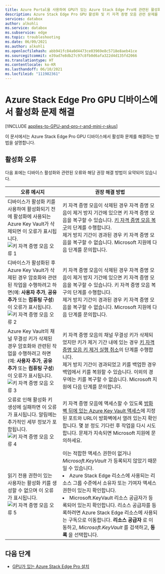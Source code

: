 ```yaml
---
title: Azure Portal을 사용하여 GPU가 있는 Azure Stack Edge Pro에 관련된 활성화 오류 문제 해결 | Microsoft Docs
description: Azure Stack Edge Pro GPU 활성화 및 키 자격 증명 모음 관련 문제를 해결하는 방법을 설명합니다.
services: databox
author: alkohli
ms.service: databox
ms.subservice: edge
ms.topic: troubleshooting
ms.date: 06/09/2021
ms.author: alkohli
ms.openlocfilehash: abb941fc84a0d4473ce03969e8c5718e8aeb41ce
ms.sourcegitcommit: e39ad7e8db27c97c8fb0d6afa322d4d135fd2066
ms.translationtype: HT
ms.contentlocale: ko-KR
ms.lasthandoff: 06/10/2021
ms.locfileid: "111982361"
---
```

# <a name="troubleshoot-activation-issues-on-your-azure-stack-edge-pro-gpu-device"></a>Azure Stack Edge Pro GPU 디바이스에서 활성화 문제 해결 

[!INCLUDE [applies-to-GPU-and-pro-r-and-mini-r-skus](../../includes/azure-stack-edge-applies-to-gpu-pro-r-mini-r-sku.md)]

이 문서에서는 Azure Stack Edge Pro GPU 디바이스에서 활성화 문제를 해결하는 방법을 설명합니다. 


## <a name="activation-errors"></a>활성화 오류

다음 표에는 디바이스 활성화와 관련된 오류와 해당 권장 해결 방법이 요약되어 있습니다.

| 오류 메시지| 권장 해결 방법 |
|------------------------------------------------------|--------------------------------------|
| 디바이스가 활성화 키를 사용하여 활성화되기 전에 활성화에 사용되는 Azure Key Vault가 삭제되면 이 오류가 표시됩니다. <br> ![키 자격 증명 모음 오류 1](./media/azure-stack-edge-gpu-troubleshoot-activation/key-vault-error-1.png)  | 키 자격 증명 모음이 삭제된 경우 자격 증명 모음이 제거 방지 기간에 있으면 키 자격 증명 모음을 복구할 수 있습니다. [키 자격 증명 모음 복구](../key-vault/general/key-vault-recovery.md#list-recover-or-purge-soft-deleted-secrets-keys-and-certificates)의 단계를 수행합니다. <br>제거 방지 기간이 경과된 경우 키 자격 증명 모음을 복구할 수 없습니다. Microsoft 지원에 다음 단계를 문의합니다. |
| 디바이스가 활성화된 후 Azure Key Vault가 삭제된 경우 암호화와 관련된 작업을 수행하려고 하면(예: **사용자 추가**, **공유 추가** 또는 **컴퓨팅 구성**) 이 오류가 표시됩니다. <br> ![키 자격 증명 모음 오류 2](./media/azure-stack-edge-gpu-troubleshoot-activation/key-vault-error-2.png)    | 키 자격 증명 모음이 삭제된 경우 자격 증명 모음이 제거 방지 기간에 있으면 키 자격 증명 모음을 복구할 수 있습니다. 키 자격 증명 모음 복구의 단계를 수행합니다. <br>제거 방지 기간이 경과된 경우 키 자격 증명 모음을 복구할 수 없습니다. Microsoft 지원에 다음 단계를 문의합니다. |
| Azure Key Vault의 채널 무결성 키가 삭제된 경우 암호화와 관련된 작업을 수행하려고 하면(예: **사용자 추가**, **공유 추가** 또는 **컴퓨팅 구성**) 이 오류가 표시됩니다. <br> ![키 자격 증명 모음 오류 3](./media/azure-stack-edge-gpu-troubleshoot-activation/key-vault-error-3.png) | 키 자격 증명 모음의 채널 무결성 키가 삭제되었지만 키가 제거 기간 내에 있는 경우 [키 자격 증명 모음 키 제거 실행 취소](/powershell/module/az.keyvault/undo-azkeyvaultkeyremoval)의 단계를 수행합니다. <br>제거 방지 기간이 경과되었고 키를 백업한 경우 백업에서 키를 복원할 수 있습니다. 이외의 경우에는 키를 복구할 수 없습니다. Microsoft 지원에 다음 단계를 문의합니다. |
| 오류로 인해 활성화 키 생성에 실패하면 이 오류가 표시됩니다. 알림에는 추가적인 세부 정보가 포함됩니다. <br> ![키 자격 증명 모음 오류 4](./media/azure-stack-edge-gpu-troubleshoot-activation/key-vault-error-4.png)   | 키 자격 증명 모음에 액세스할 수 있도록 [방화벽 뒤에 있는 Azure Key Vault 액세스](../key-vault/general/access-behind-firewall.md)에 지정된 포트와 URL이 방화벽에서 열려 있는지 확인합니다. 몇 분 정도 기다린 후 작업을 다시 시도합니다. 문제가 지속되면 Microsoft 지원에 문의하세요. |
| 읽기 전용 권한이 있는 사용자는 활성화 키를 생성할 수 없으며 이 오류가 표시됩니다. <br> ![키 자격 증명 모음 오류 5](./media/azure-stack-edge-gpu-troubleshoot-activation/key-vault-error-5.png) | 이는 적합한 액세스 권한이 없거나 *Microsoft.KeyVault* 가 등록되지 않았기 때문일 수 있습니다.<li>Azure Stack Edge 리소스에 사용되는 리소스 그룹 수준에서 소유자 또는 기여자 액세스 권한이 있는지 확인합니다.</li><li>Microsoft.KeyVault 리소스 공급자가 등록되어 있는지 확인합니다. 리소스 공급자를 등록하려면 Azure Stack Edge 리소스에 사용되는 구독으로 이동합니다. **리소스 공급자** 로 이동하고, *Microsoft.KeyVault* 를 검색하고, **등록** 을 선택합니다.</li> |

## <a name="next-steps"></a>다음 단계

- [GPU가 있는 Azure Stack Edge Pro 설치](azure-stack-edge-gpu-deploy-install.md)
